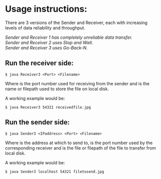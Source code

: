 Usage instructions:
===================
There are 3 versions of the Sender and Receiver, each with increasing levels of data reliability and throughput.

*Sender and Receiver 1 has completely unreliable data transfer.  
Sender and Receiver 2 uses Stop and Wait.  
Sender and Receiver 3 uses Go-Back-N.*

Run the receiver side:
-------------------------
    $ java Receiver3 <Port> <Filename>

Where <Port> is the port number used for receiving from the sender and <Filename> is the name or filepath used to store the file on local disk.

A working example would be:

    $ java Receiver3 54321 receivedfile.jpg

Run the sender side:
-----------------------
    $ java Sender3 <IPaddress> <Port> <Filename>

Where <IPaddress> is the address at which to send to, <Port> is the port number used by the corresponding receiver and <Filename> is the file or filepath of the file to transfer from local disk.

A working example would be:

    $ java Sender3 localhost 54321 filetosend.jpg
